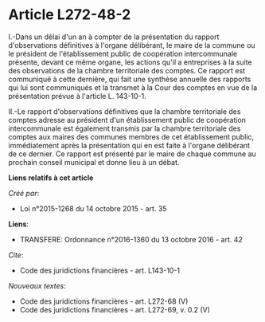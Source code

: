 # Article L272-48-2

I.-Dans un délai d'un an à compter de la présentation du rapport d'observations définitives à l'organe délibérant, le maire
de la commune ou le président de l'établissement public de coopération intercommunale présente, devant ce même organe, les
actions qu'il a entreprises à la suite des observations de la chambre territoriale des comptes. Ce rapport est communiqué à
cette dernière, qui fait une synthèse annuelle des rapports qui lui sont communiqués et la transmet à la Cour des comptes en
vue de la présentation prévue à l'article L. 143-10-1. 

II.-Le rapport d'observations définitives que la chambre territoriale des comptes adresse au président d'un établissement
public de coopération intercommunale est également transmis par la chambre territoriale des comptes aux maires des communes
membres de cet établissement public, immédiatement après la présentation qui en est faite à l'organe délibérant de ce
dernier. Ce rapport est présenté par le maire de chaque commune au prochain conseil municipal et donne lieu à un débat.

**Liens relatifs à cet article**

_Créé par_:

  - Loi n°2015-1268 du 14 octobre 2015 - art. 35

**Liens**:

  - TRANSFERE: Ordonnance n°2016-1360 du 13 octobre 2016 - art. 42

_Cite_:

  - Code des juridictions financières - art. L143-10-1

_Nouveaux textes_:

  - Code des juridictions financières - art. L272-68 (V)
  - Code des juridictions financières - art. L272-69, v. 0.2 (V)
